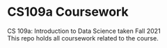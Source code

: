 # CS109a Coursework 
CS 109a: Introduction to Data Science taken Fall 2021 \
This repo holds all coursework related to the course. 
